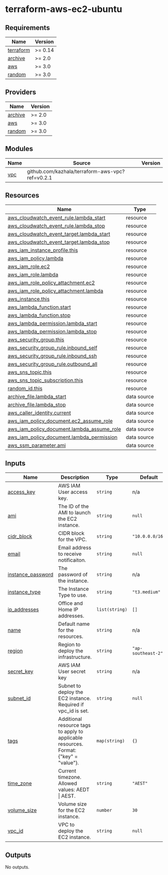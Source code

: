 # terraform-aws-ec2-ubuntu

<!-- BEGINNING OF PRE-COMMIT-TERRAFORM DOCS HOOK -->
## Requirements

| Name | Version |
|------|---------|
| <a name="requirement_terraform"></a> [terraform](#requirement\_terraform) | >= 0.14 |
| <a name="requirement_archive"></a> [archive](#requirement\_archive) | >= 2.0 |
| <a name="requirement_aws"></a> [aws](#requirement\_aws) | >= 3.0 |
| <a name="requirement_random"></a> [random](#requirement\_random) | >= 3.0 |

## Providers

| Name | Version |
|------|---------|
| <a name="provider_archive"></a> [archive](#provider\_archive) | >= 2.0 |
| <a name="provider_aws"></a> [aws](#provider\_aws) | >= 3.0 |
| <a name="provider_random"></a> [random](#provider\_random) | >= 3.0 |

## Modules

| Name | Source | Version |
|------|--------|---------|
| <a name="module_vpc"></a> [vpc](#module\_vpc) | github.com/kazhala/terraform-aws-vpc?ref=v0.2.1 |  |

## Resources

| Name | Type |
|------|------|
| [aws_cloudwatch_event_rule.lambda_start](https://registry.terraform.io/providers/hashicorp/aws/latest/docs/resources/cloudwatch_event_rule) | resource |
| [aws_cloudwatch_event_rule.lambda_stop](https://registry.terraform.io/providers/hashicorp/aws/latest/docs/resources/cloudwatch_event_rule) | resource |
| [aws_cloudwatch_event_target.lambda_start](https://registry.terraform.io/providers/hashicorp/aws/latest/docs/resources/cloudwatch_event_target) | resource |
| [aws_cloudwatch_event_target.lambda_stop](https://registry.terraform.io/providers/hashicorp/aws/latest/docs/resources/cloudwatch_event_target) | resource |
| [aws_iam_instance_profile.this](https://registry.terraform.io/providers/hashicorp/aws/latest/docs/resources/iam_instance_profile) | resource |
| [aws_iam_policy.lambda](https://registry.terraform.io/providers/hashicorp/aws/latest/docs/resources/iam_policy) | resource |
| [aws_iam_role.ec2](https://registry.terraform.io/providers/hashicorp/aws/latest/docs/resources/iam_role) | resource |
| [aws_iam_role.lambda](https://registry.terraform.io/providers/hashicorp/aws/latest/docs/resources/iam_role) | resource |
| [aws_iam_role_policy_attachment.ec2](https://registry.terraform.io/providers/hashicorp/aws/latest/docs/resources/iam_role_policy_attachment) | resource |
| [aws_iam_role_policy_attachment.lambda](https://registry.terraform.io/providers/hashicorp/aws/latest/docs/resources/iam_role_policy_attachment) | resource |
| [aws_instance.this](https://registry.terraform.io/providers/hashicorp/aws/latest/docs/resources/instance) | resource |
| [aws_lambda_function.start](https://registry.terraform.io/providers/hashicorp/aws/latest/docs/resources/lambda_function) | resource |
| [aws_lambda_function.stop](https://registry.terraform.io/providers/hashicorp/aws/latest/docs/resources/lambda_function) | resource |
| [aws_lambda_permission.lambda_start](https://registry.terraform.io/providers/hashicorp/aws/latest/docs/resources/lambda_permission) | resource |
| [aws_lambda_permission.lambda_stop](https://registry.terraform.io/providers/hashicorp/aws/latest/docs/resources/lambda_permission) | resource |
| [aws_security_group.this](https://registry.terraform.io/providers/hashicorp/aws/latest/docs/resources/security_group) | resource |
| [aws_security_group_rule.inbound_self](https://registry.terraform.io/providers/hashicorp/aws/latest/docs/resources/security_group_rule) | resource |
| [aws_security_group_rule.inbound_ssh](https://registry.terraform.io/providers/hashicorp/aws/latest/docs/resources/security_group_rule) | resource |
| [aws_security_group_rule.outbound_all](https://registry.terraform.io/providers/hashicorp/aws/latest/docs/resources/security_group_rule) | resource |
| [aws_sns_topic.this](https://registry.terraform.io/providers/hashicorp/aws/latest/docs/resources/sns_topic) | resource |
| [aws_sns_topic_subscription.this](https://registry.terraform.io/providers/hashicorp/aws/latest/docs/resources/sns_topic_subscription) | resource |
| [random_id.this](https://registry.terraform.io/providers/hashicorp/random/latest/docs/resources/id) | resource |
| [archive_file.lambda_start](https://registry.terraform.io/providers/hashicorp/archive/latest/docs/data-sources/file) | data source |
| [archive_file.lambda_stop](https://registry.terraform.io/providers/hashicorp/archive/latest/docs/data-sources/file) | data source |
| [aws_caller_identity.current](https://registry.terraform.io/providers/hashicorp/aws/latest/docs/data-sources/caller_identity) | data source |
| [aws_iam_policy_document.ec2_assume_role](https://registry.terraform.io/providers/hashicorp/aws/latest/docs/data-sources/iam_policy_document) | data source |
| [aws_iam_policy_document.lambda_assume_role](https://registry.terraform.io/providers/hashicorp/aws/latest/docs/data-sources/iam_policy_document) | data source |
| [aws_iam_policy_document.lambda_permission](https://registry.terraform.io/providers/hashicorp/aws/latest/docs/data-sources/iam_policy_document) | data source |
| [aws_ssm_parameter.ami](https://registry.terraform.io/providers/hashicorp/aws/latest/docs/data-sources/ssm_parameter) | data source |

## Inputs

| Name | Description | Type | Default | Required |
|------|-------------|------|---------|:--------:|
| <a name="input_access_key"></a> [access\_key](#input\_access\_key) | AWS IAM User access key. | `string` | n/a | yes |
| <a name="input_ami"></a> [ami](#input\_ami) | The ID of the AMI to launch the EC2 instance. | `string` | `null` | no |
| <a name="input_cidr_block"></a> [cidr\_block](#input\_cidr\_block) | CIDR block for the VPC. | `string` | `"10.0.0.0/16"` | no |
| <a name="input_email"></a> [email](#input\_email) | Email address to receive notificaiton. | `string` | `null` | no |
| <a name="input_instance_password"></a> [instance\_password](#input\_instance\_password) | The password of the instance. | `string` | n/a | yes |
| <a name="input_instance_type"></a> [instance\_type](#input\_instance\_type) | The Instance Type to use. | `string` | `"t3.medium"` | no |
| <a name="input_ip_addresses"></a> [ip\_addresses](#input\_ip\_addresses) | Office and Home IP addresses. | `list(string)` | `[]` | no |
| <a name="input_name"></a> [name](#input\_name) | Default name for the resources. | `string` | n/a | yes |
| <a name="input_region"></a> [region](#input\_region) | Region to deploy the infrastructure. | `string` | `"ap-southeast-2"` | no |
| <a name="input_secret_key"></a> [secret\_key](#input\_secret\_key) | AWS IAM User secret key | `string` | n/a | yes |
| <a name="input_subnet_id"></a> [subnet\_id](#input\_subnet\_id) | Subnet to deploy the EC2 instance. Required if vpc\_id is set. | `string` | `null` | no |
| <a name="input_tags"></a> [tags](#input\_tags) | Additional resource tags to apply to applicable resources. Format: {"key" = "value"}. | `map(string)` | `{}` | no |
| <a name="input_time_zone"></a> [time\_zone](#input\_time\_zone) | Current timezone. Allowed values: AEDT \| AEST. | `string` | `"AEST"` | no |
| <a name="input_volume_size"></a> [volume\_size](#input\_volume\_size) | Volume size for the EC2 instance. | `number` | `30` | no |
| <a name="input_vpc_id"></a> [vpc\_id](#input\_vpc\_id) | VPC to deploy the EC2 instance. | `string` | `null` | no |

## Outputs

No outputs.
<!-- END OF PRE-COMMIT-TERRAFORM DOCS HOOK -->
